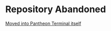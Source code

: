# Repository Abandoned

[Moved into Pantheon Terminal itself](https://code.launchpad.net/~shnatsel/pantheon-terminal/completion-notifications-for-well-behaved-shells)

